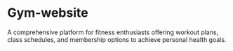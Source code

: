 # Gym-website
A comprehensive platform for fitness enthusiasts offering workout plans, class schedules, and membership options to achieve personal health goals.

